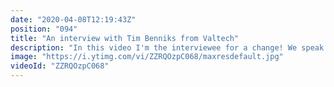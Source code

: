 ```yaml
---
date: "2020-04-08T12:19:43Z"
position: "094"
title: "An interview with Tim Benniks from Valtech"
description: "In this video I'm the interviewee for a change! We speak about the #vuejsamsterdam conference I just spoke at, about how I interact with the Vue.js community, how I personally interact with clients and teams, about the future of automation in the tech space and how I see innovation in enterprise software. Lot's of good stuff!\n\n1:20 About the conference.\n1:50 About the talk: Team First.\n4:00 FATTY. Public Accountability.\n10:19 Innovation on enterprise level.\n17:30 About failing and behavior.\n21:10 What do you drink while coding?\n\nFollow me here:\nWebsite: https://timbenniks.nl/\nTwitter: https://twitter.com/timbenniks\nGithub: https://github.com/timbenniks\n\nContent created in collaboration with front-end developer love:\nhttps://vuejs.amsterdam\nhttps://twitter.com/vuejsamsterdam"
image: "https://i.ytimg.com/vi/ZZRQOzpC068/maxresdefault.jpg"
videoId: "ZZRQOzpC068"
---
```


